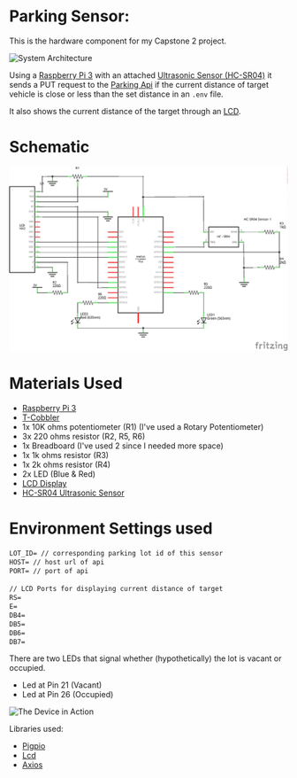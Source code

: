 # Parking Sensor:

This is the hardware component for my Capstone 2 project.

![System Architecture][system-architecture]

Using a [Raspberry Pi 3][rpi3] with an attached [Ultrasonic Sensor (HC-SR04)][ultrasonic-sensor] it sends a PUT request to the [Parking Api][api] if the current distance of target vehicle is close or less than the set distance in an `.env` file.

It also shows the current distance of the target through an [LCD][display].

# Schematic

![Schematic](assets/schematic.png)

# Materials Used

* [Raspberry Pi 3][rpi3]
* [T-Cobbler][cobbler]
* 1x 10K ohms potentiometer (R1) (I've used a Rotary Potentiometer)
* 3x 220 ohms resistor (R2, R5, R6)
* 1x Breadboard (I've used 2 since I needed more space)
* 1x 1k ohms resistor (R3)
* 1x 2k ohms resistor (R4)
* 2x LED (Blue & Red)
* [LCD Display][display]
* [HC-SR04 Ultrasonic Sensor][ultrasonic-sensor]

# Environment Settings used

    LOT_ID= // corresponding parking lot id of this sensor
    HOST= // host url of api
    PORT= // port of api

    // LCD Ports for displaying current distance of target
    RS=
    E=
    DB4=
    DB5=
    DB6=
    DB7=

There are two LEDs that signal whether (hypothetically) the lot is vacant or occupied.

* Led at Pin 21 (Vacant)
* Led at Pin 26 (Occupied)

![The Device in Action][gif]

Libraries used:

* [Pigpio][pigpio] 
* [Lcd][lcd]
* [Axios][axios] 

[lcd]: https://github.com/fivdi/lcd
[ultrasonic-sensor]: https://www.adafruit.com/product/3942
[pigpio]: https://github.com/fivdi/pigpio
[axios]: https://to-be-added
[gif]: assets/in-action.gif
[rpi3]: https://www.raspberrypi.org/products/raspberry-pi-3-model-b/
[api]: https://github.com/Pofay/parking-app-api
[cobbler]: https://www.adafruit.com/product/2028
[display]: https://www.amazon.com/lcd-display-16x2/s?page=1&rh=i%3Aaps%2Ck%3Alcd%20display%2016x2
[system-architecture]: https://www.draw.io/?lightbox=1&highlight=0000ff&edit=_blank&layers=1&nav=1&title=Application%20Architecture#R7Vpbc5s4FP41nj7Vg8Bc%2FBjHbtOZpOuts9P2aUcGGWuDESuEL%2FvrVwJhbsJ24hBnxnmx4UgcxPedq6Bn3K62XymMlg%2FEQ0FP17xtzxj3dN3RTP4rBLtMMDAGmcCn2MtEoBDM8H9ICjUpTbCH4spERkjAcFQVuiQMkcsqMkgp2VSnLUhQvWsEfdQQzFwYNKU%2FsceWUgo0rRi4Q9hfyls7phxYwXyyFMRL6JFNSWRMesYtJYRlR6vtLQoEdjku2XVfWkb3C6MoZKdcYLiWBx1HszzLsx3b%2BmzomYo1DBL5tHKlbJc%2Fvk9JEslpiDK0VYEO5%2Fl0rbkosH9UbiKIrBCjOz4lV5TDJc0D2PJ8U4Dt5LawLOFs5hOhJNjf6y4w4AcShhMhAfZxSDgioYeEBq1njDZLzNAsgq4Y3XAX4LIlW%2FE7jgE%2FbIWuDFELM03QJEjcqxog6SqQ9GEnIL2J3ZwMilRtOFVLGjYxGhgKjEA3GIGLYARaMLoMCM67cCbQEoEuZBgKTKyA33K0IPwRyuBY%2FyYkH%2Fgcp5nxhk8AVrQtBvmRL%2F4fIMVwPMqV8XVl%2BrLRBu48GUXi0N0FmBNAj4M%2Fz5i6n%2B8F0H3yU%2F7%2BSBjXgjphaVuLZNK7DbPh3UAVAYHeBYl2A0%2Fk8apBnhLKlsQnIQwmhXRUtfQSsGiL2a%2FS8W8xpW%2Fys38QYztZEsGEES4qdN8TElUQF0t4Lt78GUhCXdQWcrM5DFIftSpS80ZRABleV1f0qiQYHXnSZBtRFMd8fIYoN%2BNTXeqCoSx3ErPiI2YzA4KBwkc6iXPD89mxVez8QDFbJIFkB3N4pdo5LZg5jTAOPauyEjNKntAtCQgPiOOQiJg2WuAgqIlggP1QRE9OVRo7BZGYNw03cmCFPS%2F1epUZVA2lE0sAtapaYQmmql7swhIM0ED%2B1aOl%2FpxwyVGlu1%2FFden57zNiad5IHYyleWtxMJg6ZwZTeemU4NTHpDUM7HryNKoqsjXJq2pU75fxMvbzmNR1rixILTP6TMvojvxTMum55L%2B8Ju0qld6EHiX8trp2E0XvKI8eaSX1qrsMFNFTV0RPq5N%2BYdARN1NIn3Dop4k0jMl7KnOO0DPQ%2B9VCx7gsQ%2BYHQ8cYGqgqkLdjyPpg6ChDij3FN2RItVX0TIYcFUN3kHobjtOeok%2BisZuKrk4r2Lsn7BqahiPbyobWNAE9f3%2FTeZsAuuoYR%2BIlUEr4y1vFyztsrSYBht1XbIGpHHZodsCWrioZ63V%2B6N2IN3DC5gMYx9hNvQVS1hSfVeObnZbu0i5fUrqXqFG127nszPYO1PZGG%2F6ZPV%2BjvWso2le69Zdxb9EnNuvcGXGfEOtjwsXjJAq4N11DNM5VWPUUDaxLxme9vYjy8DqPnF8nj2mg%2FRJlyfXvgLC4FGVLU6%2BUzIvswemq99oN8qZ%2FSfJ4kGaJKJR69kiqFfn1e7KaZ4nUHh%2FMpdfKcn2fTeWvHVEONNdB3tyCyBqiIXIPvGj8YPz1qrKiDMs51y9Jut5K%2BnmN7p77uuA8td8Jk%2BM%2FSRKIfcIlXKPWolybIxSmf4ylVslEaZDEort7%2BPNRmDIOY4ag0EQW%2FOfu8XHaF60e4XWm%2BJJC136gNY4xCdPJwsSFderaN66RF2FCfsDMG89%2Fje1ibvvW8T0eA7xOecJPiw%2FlsnKz%2BNrQmPwP
